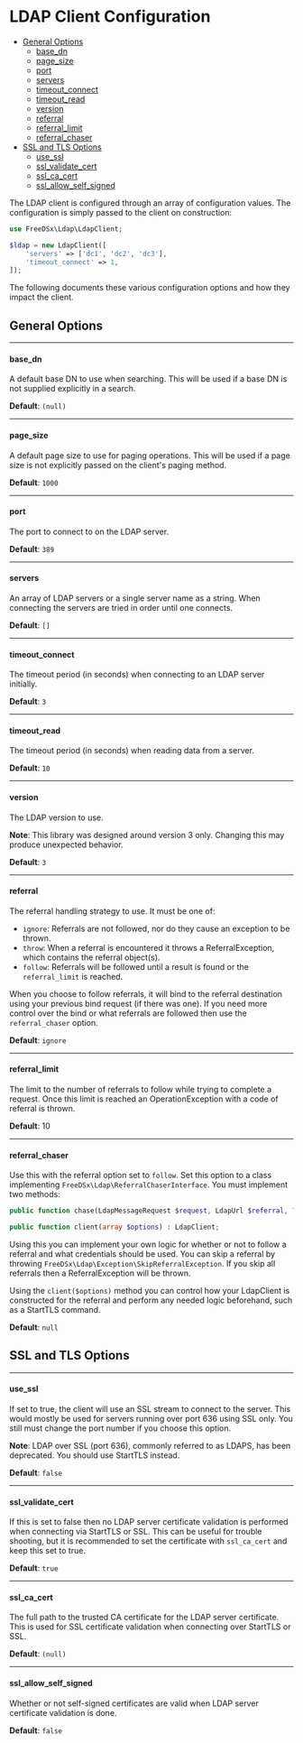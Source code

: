 LDAP Client Configuration
================

* [General Options](#general-options)
    * [base_dn](#base_dn)
    * [page_size](#page_size)
    * [port](#port)
    * [servers](#servers)
    * [timeout_connect](#timeout_connect)
    * [timeout_read](#timeout_read)
    * [version](#version)
    * [referral](#referral)
    * [referral_limit](#referral_limit)
    * [referral_chaser](#referral_chaser)
* [SSL and TLS Options](#ssl-and-tls-options)
    * [use_ssl](#use_ssl)
    * [ssl_validate_cert](#ssl_validate_cert)
    * [ssl_ca_cert](#ssl_ca_cert)
    * [ssl_allow_self_signed](#ssl_allow_self_signed)

The LDAP client is configured through an array of configuration values. The configuration is simply passed to the client
on construction:

```php
use FreeDSx\Ldap\LdapClient;

$ldap = new LdapClient([
    'servers' => ['dc1', 'dc2', 'dc3'],
    'timeout_connect' => 1,
]);
```

The following documents these various configuration options and how they impact the client.

## General Options

------------------
#### base_dn

A default base DN to use when searching. This will be used if a base DN is not supplied explicitly in a search.

**Default**: `(null)`

------------------
#### page_size

A default page size to use for paging operations. This will be used if a page size is not explicitly passed on the
client's paging method.

**Default**: `1000`

------------------
#### port

The port to connect to on the LDAP server.

**Default**: `389`

------------------
#### servers

An array of LDAP servers or a single server name as a string. When connecting the servers are tried in order until one 
connects. 

**Default**: `[]`

------------------
#### timeout_connect

The timeout period (in seconds) when connecting to an LDAP server initially.

**Default**: `3`

------------------
#### timeout_read

The timeout period (in seconds) when reading data from a server.

**Default**: `10`

------------------
#### version

The LDAP version to use.

**Note**: This library was designed around version 3 only. Changing this may produce unexpected behavior.

**Default**: `3`

------------------
#### referral

The referral handling strategy to use. It must be one of:

* `ignore`: Referrals are not followed, nor do they cause an exception to be thrown.
* `throw`: When a referral is encountered it throws a ReferralException, which contains the referral object(s).
* `follow`: Referrals will be followed until a result is found or the `referral_limit` is reached.  

When you choose to follow referrals, it will bind to the referral destination using your previous bind request (if there
was one). If you need more control over the bind or what referrals are followed then use the `referral_chaser` option.

**Default**: `ignore`

------------------
#### referral_limit

The limit to the number of referrals to follow while trying to complete a request. Once this limit is reached an
OperationException with a code of referral is thrown. 

**Default**: 10

------------------
#### referral_chaser

Use this with the referral option set to `follow`. Set this option to a class implementing `FreeDSx\Ldap\ReferralChaserInterface`.
You must implement two methods:

```php
public function chase(LdapMessageRequest $request, LdapUrl $referral, ?BindRequest $bind) : ?BindRequest;

public function client(array $options) : LdapClient;
```

Using this you can implement your own logic for whether or not to follow a referral and what credentials should be used.
You can skip a referral by throwing `FreeDSx\Ldap\Exception\SkipReferralException`. If you skip all referrals then a 
ReferralException will be thrown.

Using the `client($options)` method you can control how your LdapClient is constructed for the referral and perform any
needed logic beforehand, such as a StartTLS command.

**Default**: `null`

## SSL and TLS Options

------------------
#### use_ssl

If set to true, the client will use an SSL stream to connect to the server. This would mostly be used for servers running
over port 636 using SSL only. You still must change the port number if you choose this option.

**Note**: LDAP over SSL (port 636), commonly referred to as LDAPS, has been deprecated. You should use StartTLS instead. 

**Default**: `false`

------------------
#### ssl_validate_cert

If this is set to false then no LDAP server certificate validation is performed when connecting via StartTLS or SSL.
This can be useful for trouble shooting, but it is recommended to set the certificate with `ssl_ca_cert` and keep this
set to true.

**Default**: `true`

------------------
#### ssl_ca_cert

The full path to the trusted CA certificate for the LDAP server certificate. This is used for SSL certificate validation
when connecting over StartTLS or SSL. 

**Default**: `(null)`

------------------
#### ssl_allow_self_signed

Whether or not self-signed certificates are valid when LDAP server certificate validation is done.

**Default**: `false`
